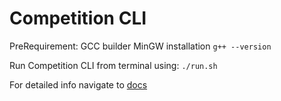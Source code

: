 # Competition CLI

PreRequirement:
GCC builder MinGW installation
`g++ --version`

Run Competition CLI from terminal using:
`./run.sh`

For detailed info navigate to [docs](./doc)